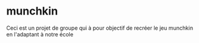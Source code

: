 # munchkin

Ceci est un projet de groupe qui à pour objectif de  recréer le jeu munchkin en l'adaptant  à notre école